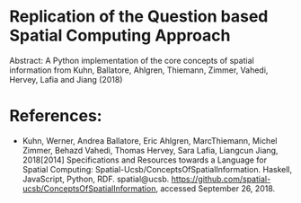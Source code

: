 # Replication of the Question based Spatial Computing Approach

Abstract: A Python implementation of the core concepts of spatial information from Kuhn, Ballatore, Ahlgren, Thiemann, Zimmer, Vahedi, Hervey, Lafia and Jiang (2018)


# References:
- Kuhn, Werner, Andrea Ballatore, Eric Ahlgren, MarcThiemann, Michel Zimmer, Behazd Vahedi, Thomas Hervey, Sara Lafia, Liangcun Jiang, 2018[2014]	Specifications and Resources towards a Language for Spatial Computing: Spatial-Ucsb/ConceptsOfSpatialInformation. Haskell, JavaScript, Python, RDF. spatial@ucsb. https://github.com/spatial-ucsb/ConceptsOfSpatialInformation, accessed September 26, 2018.
